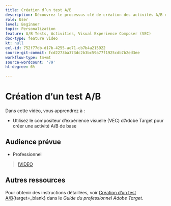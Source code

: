 ```yaml
---
title: Création d’un test A/B
description: Découvrez le processus clé de création des activités A/B dans  [!DNL Adobe Target]. Créez une activité A/B de base à l’aide du compositeur d’expérience visuelle (VEC).
role: User
level: Beginner
topic: Personalization
feature: A/B Tests, Activities, Visual Experience Composer (VEC)
doc-type: feature video
kt: null
exl-id: 752f77db-d17b-4255-ae71-cb7b4a215922
source-git-commit: fcd2273ba373dc2b3bc59a77f1925cdb7b2ed3ee
workflow-type: tm+mt
source-wordcount: '79'
ht-degree: 6%

---
```


# Création d’un test A/B

Dans cette vidéo, vous apprendrez à :

* Utilisez le compositeur d’expérience visuelle (VEC) d’Adobe Target pour créer une activité A/B de base

## Audience prévue

* Professionnel

>[!VIDEO](https://video.tv.adobe.com/v/17391/?quality=12)

## Autres ressources

Pour obtenir des instructions détaillées, voir [Création d’un test A/B](https://experienceleague.adobe.com/docs/target/using/activities/abtest/create/test-create-ab.html){target=_blank} dans le *Guide du professionnel Adobe Target*.
